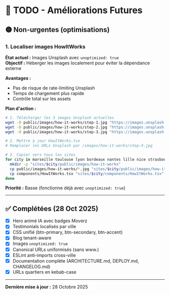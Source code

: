 # 📝 TODO - Améliorations Futures

## 🟡 Non-urgentes (optimisations)

### 1. Localiser images HowItWorks

**État actuel :** Images Unsplash avec `unoptimized: true`  
**Objectif :** Héberger les images localement pour éviter la dépendance externe

**Avantages :**
- Pas de risque de rate-limiting Unsplash
- Temps de chargement plus rapide
- Contrôle total sur les assets

**Plan d'action :**
```bash
# 1. Télécharger les 3 images Unsplash actuelles
wget -O public/images/how-it-works/step-1.jpg "https://images.unsplash.com/photo-1556912172-45b7abe8b7e1?w=1600&h=1200&fit=crop&q=85"
wget -O public/images/how-it-works/step-2.jpg "https://images.unsplash.com/photo-1551288049-bebda4e38f71?w=1600&h=1200&fit=crop&q=85"
wget -O public/images/how-it-works/step-3.jpg "https://images.unsplash.com/photo-1600880292089-90a7e086ee0c?w=1600&h=1200&fit=crop&q=85"

# 2. Mettre à jour HowItWorks.tsx
# Remplacer les URLs Unsplash par /images/how-it-works/step-X.jpg

# 3. Copier vers tous les sites
for city in marseille toulouse lyon bordeaux nantes lille nice strasbourg rouen rennes montpellier; do
  mkdir -p "sites/$city/public/images/how-it-works"
  cp public/images/how-it-works/*.jpg "sites/$city/public/images/how-it-works/"
  cp components/HowItWorks.tsx "sites/$city/components/HowItWorks.tsx"
done
```

**Priorité :** Basse (fonctionne déjà avec `unoptimized: true`)

---

## ✅ Complétées (28 Oct 2025)

- [x] Hero animé IA avec badges Moverz
- [x] Testimonials localisés par ville
- [x] CSS unifié (btn-primary, btn-secondary, btn-accent)
- [x] Blog tenant-aware
- [x] Images `unoptimized: true`
- [x] Canonical URLs uniformisés (sans www.)
- [x] ESLint anti-imports cross-ville
- [x] Documentation complète (ARCHITECTURE.md, DEPLOY.md, CHANGELOG.md)
- [x] URLs quartiers en kebab-case

---

**Dernière mise à jour :** 28 Octobre 2025

